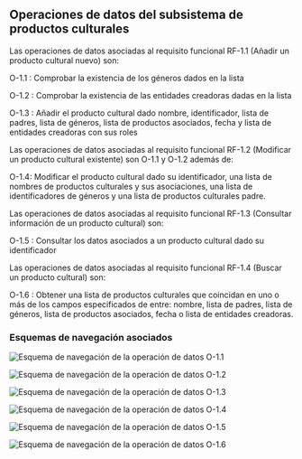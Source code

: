 ## Operaciones de datos del subsistema de productos culturales

Las operaciones de datos asociadas al requisito funcional RF-1.1 (Añadir un producto cultural nuevo) son:

O-1.1
: Comprobar la existencia de los géneros dados en la lista

O-1.2
: Comprobar la existencia de las entidades creadoras dadas en la lista

O-1.3
: Añadir el producto cultural dado nombre, identificador, lista de padres, lista de géneros, lista de productos asociados, fecha y lista de entidades creadoras con sus roles

Las operaciones de datos asociadas al requisito funcional RF-1.2 (Modificar un producto cultural existente) son O-1.1 y O-1.2 además de:

O-1.4:
Modificar el producto cultural dado su identificador, una lista de nombres de productos culturales y sus asociaciones, una lista de identificadores de géneros y  una lista de productos culturales padre.

Las operaciones de datos asociadas al requisito funcional RF-1.3 (Consultar información de un producto cultural) son:

O-1.5
: Consultar los datos asociados a un producto cultural dado su identificador

Las operaciones de datos asociadas al requisito funcional RF-1.4 (Buscar un producto cultural) son:

O-1.6
: Obtener una lista de productos culturales que coincidan en uno o más de los campos especificados de entre: nombre, lista de padres, lista de géneros, lista de productos asociados, fecha o lista de entidades creadoras.

### Esquemas de navegación asociados

<!--done-->
![Esquema de navegación de la operación de datos O-1.1](Diagramas/O-1.1.png) 

<!--done-->
![Esquema de navegación de la operación de datos O-1.2](Diagramas/O-1.2.png) 

<!--done-->
![Esquema de navegación de la operación de datos O-1.3](Diagramas/O-1.3.png) 


![Esquema de navegación de la operación de datos O-1.4](Diagramas/O-1.4.png) 

<!--done-->
![Esquema de navegación de la operación de datos O-1.5](Diagramas/O-1.5.png) 

<!--done-->
![Esquema de navegación de la operación de datos O-1.6](Diagramas/O-1.6.png) 
